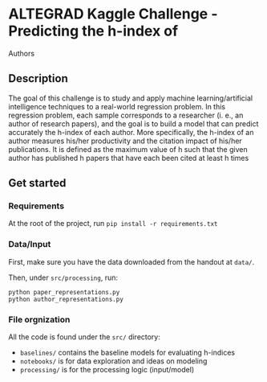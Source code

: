 # ALTEGRAD Kaggle Challenge - Predicting the h-index of

Authors

## Description

The goal of this challenge is to study and apply machine learning/artificial intelligence techniques to
a real-world regression problem. In this regression problem, each sample corresponds to a researcher
(i. e., an author of research papers), and the goal is to build a model that can predict accurately the
h-index of each author. More specifically, the h-index of an author measures his/her productivity and
the citation impact of his/her publications. It is defined as the maximum value of h such that the
given author has published h papers that have each been cited at least h times

## Get started

### Requirements

At the root of the project, run `pip install -r requirements.txt`

### Data/Input

First, make sure you have the data downloaded from the handout at `data/`.

Then, under `src/processing`, run:

```
python paper_representations.py
python author_representations.py
```

### File orgnization

All the code is found under the `src/` directory:

- `baselines/` contains the baseline models for evaluating h-indices
- `notebooks/` is for data exploration and ideas on modeling
- `processing/` is for the processing logic (input/model)
